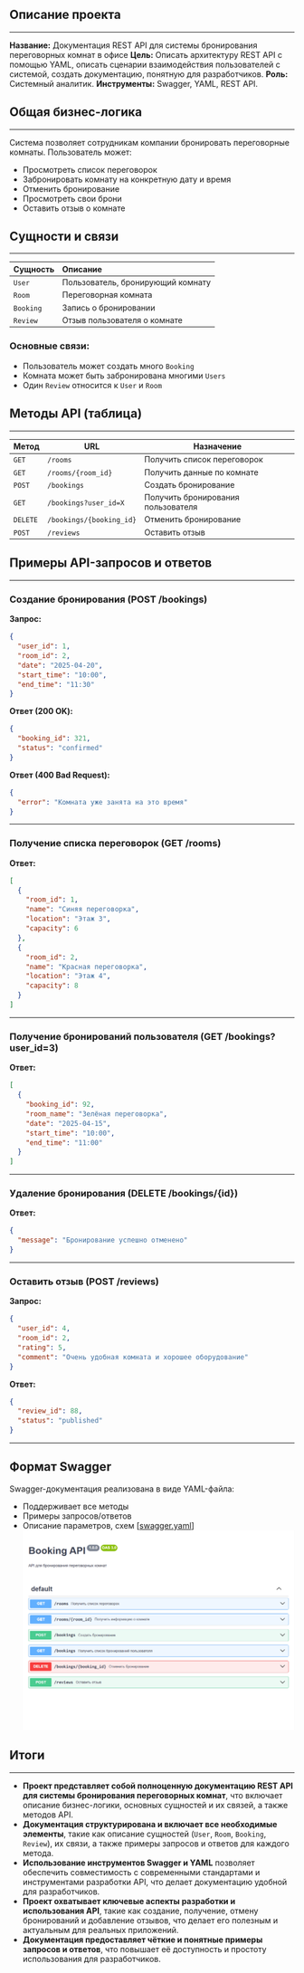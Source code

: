 ## Описание проекта
___
**Название:** Документация REST API для системы бронирования переговорных комнат в офисе
**Цель:** Описать архитектуру REST API с помощью YAML, описать сценарии взаимодействия пользователей с системой, создать документацию, понятную для разработчиков.
**Роль:** Системный аналитик.
**Инструменты:** Swagger, YAML, REST API.

## Общая бизнес-логика
___
Система позволяет сотрудникам компании бронировать переговорные комнаты.
Пользователь может:
 - Просмотреть список переговорок
 - Забронировать комнату на конкретную дату и время
 - Отменить бронирование
 - Просмотреть свои брони
 - Оставить отзыв о комнате

## Сущности и связи
___

| Сущность  | Описание                          |
| --------- | :-------------------------------- |
| `User`    | Пользователь, бронирующий комнату |
| `Room`    | Переговорная комната              |
| `Booking` | Запись о бронировании             |
| `Review`  | Отзыв пользователя о комнате      |
### Основные связи:
- Пользователь может создать много `Booking`
- Комната может быть забронирована многими `Users`
- Один `Review` относится к `User` и `Room`

## Методы API (таблица)
___

| Метод    | URL                      | Назначение                         |
| -------- | ------------------------ | ---------------------------------- |
| `GET`    | `/rooms`                 | Получить список переговорок        |
| `GET`    | `/rooms/{room_id}`       | Получить данные по комнате         |
| `POST`   | `/bookings`              | Создать бронирование               |
| `GET`    | `/bookings?user_id=X`    | Получить бронирования пользователя |
| `DELETE` | `/bookings/{booking_id}` | Отменить бронирование              |
| `POST`   | `/reviews`               | Оставить отзыв                     |

##  Примеры API-запросов и ответов

---

### **Создание бронирования (POST /bookings)**

**Запрос:**

```json
{
  "user_id": 1,
  "room_id": 2,
  "date": "2025-04-20",
  "start_time": "10:00",
  "end_time": "11:30"
}
```

**Ответ (200 OK):**

```json
{
  "booking_id": 321,
  "status": "confirmed"
}
```

**Ответ (400 Bad Request):**

```json
{
  "error": "Комната уже занята на это время"
}
```

---

###  **Получение списка переговорок (GET /rooms)**

**Ответ:**

```json
[
  {
    "room_id": 1,
    "name": "Синяя переговорка",
    "location": "Этаж 3",
    "capacity": 6
  },
  {
    "room_id": 2,
    "name": "Красная переговорка",
    "location": "Этаж 4",
    "capacity": 8
  }
]
```

---

###  **Получение бронирований пользователя (GET /bookings?user_id=3)**

**Ответ:**

```json
[
  {
    "booking_id": 92,
    "room_name": "Зелёная переговорка",
    "date": "2025-04-15",
    "start_time": "10:00",
    "end_time": "11:00"
  }
]
```

---

###  **Удаление бронирования (DELETE /bookings/{id})**

**Ответ:**

```json
{
  "message": "Бронирование успешно отменено"
}
```

---

###  **Оставить отзыв (POST /reviews)**

**Запрос:**

```json
{
  "user_id": 4,
  "room_id": 2,
  "rating": 5,
  "comment": "Очень удобная комната и хорошее оборудование"
}
```

**Ответ:**

```json
{
  "review_id": 88,
  "status": "published"
}
```

---
## Формат Swagger
Swagger-документация реализована в виде YAML-файла:
- Поддерживает все методы
- Примеры запросов/ответов
- Описание параметров, схем
[[swagger.yaml](https://github.com/DmitiriiMorozov/projects/blob/main/bookingMeetingRooms/swagger/swagger.yaml)]
![swaggerImg](https://github.com/DmitiriiMorozov/projects/blob/main/bookingMeetingRooms/other/images/swaggerImg.png)
## Итоги
___
- **Проект представляет собой полноценную документацию REST API для системы бронирования переговорных комнат**, что включает описание бизнес-логики, основных сущностей и их связей, а также методов API.
- **Документация структурирована и включает все необходимые элементы**, такие как описание сущностей (`User`, `Room`, `Booking`, `Review`), их связи, а также примеры запросов и ответов для каждого метода.
- **Использование инструментов Swagger и YAML** позволяет обеспечить совместимость с современными стандартами и инструментами разработки API, что делает документацию удобной для разработчиков.
- **Проект охватывает ключевые аспекты разработки и использования API**, такие как создание, получение, отмену бронирований и добавление отзывов, что делает его полезным и актуальным для реальных приложений.
- **Документация предоставляет чёткие и понятные примеры запросов и ответов**, что повышает её доступность и простоту использования для разработчиков.
